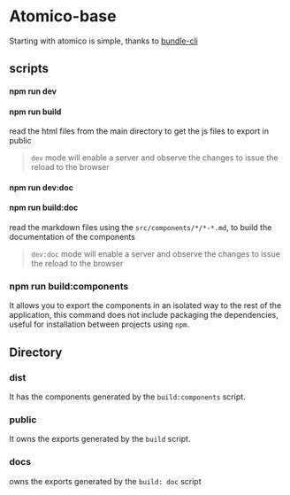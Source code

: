 # Atomico-base

Starting with atomico is simple, thanks to [bundle-cli](https://github.com/atomicojs/bundle-cli)

## scripts

#### npm run dev

#### npm run build

read the html files from the main directory to get the js files to export in public

> `dev` mode will enable a server and observe the changes to issue the reload to the browser

#### npm run dev:doc

#### npm run build:doc

read the markdown files using the `src/components/*/*-*.md`, to build the documentation of the components

> `dev:doc` mode will enable a server and observe the changes to issue the reload to the browser

### npm run build:components

It allows you to export the components in an isolated way to the rest of the application, this command does not include packaging the dependencies, useful for installation between projects using `npm`.

## Directory

### dist

It has the components generated by the `build:components` script.

### public

It owns the exports generated by the `build` script.

### docs

owns the exports generated by the `build: doc` script
